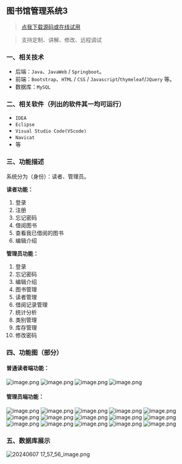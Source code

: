 ## 图书馆管理系统3

> [点我下载源码或在线试用](https://www.notmaker.com/detail/dc02a455de3a446d8f8929a4c6304285/ghbnew) 

> 支持定制、讲解、修改、远程调试

### 一、相关技术
- 后端：`Java`、`JavaWeb` / `Springboot`。
- 前端：`Bootstrap`、`HTML` / `CSS` / `Javascript`/`thymeleaf`/`JQuery` 等。
- 数据库：`MySQL`

### 二、相关软件（列出的软件其一均可运行）
- `IDEA`
- `Eclipse`
- `Visual Studio Code(VScode)`
- `Navicat`
- 等

### 三、功能描述
系统分为（身份）：读者、管理员。

**读者功能：**
1. 登录
2. 注册
3. 忘记密码
4. 借阅图书
5. 查看我已借阅的图书
6. 编辑介绍


**管理员功能：**
1. 登录
2. 忘记密码
3. 编辑介绍
4. 图书管理
5. 读者管理
6. 借阅记录管理
7. 统计分析
8. 类别管理
9. 库存管理
10. 修改密码

### 四、功能图（部分）

#### 普通读者端功能：
![image.png](https://store.ptcc9.top/notmaker/user_upload/ae6ec43fc66749518e7171ae10209a44/2024-06-07%2017:46:07_image.png)
![image.png](https://store.ptcc9.top/notmaker/user_upload/ae6ec43fc66749518e7171ae10209a44/2024-06-07%2017:47:14_image.png)
![image.png](https://store.ptcc9.top/notmaker/user_upload/ae6ec43fc66749518e7171ae10209a44/2024-06-07%2017:47:39_image.png)
![image.png](https://store.ptcc9.top/notmaker/user_upload/ae6ec43fc66749518e7171ae10209a44/2024-06-07%2017:50:18_image.png)
#### 管理员端功能：
![image.png](https://store.ptcc9.top/notmaker/user_upload/ae6ec43fc66749518e7171ae10209a44/2024-06-07%2017:51:44_image.png)
![image.png](https://store.ptcc9.top/notmaker/user_upload/ae6ec43fc66749518e7171ae10209a44/2024-06-07%2017:52:33_image.png)
![image.png](https://store.ptcc9.top/notmaker/user_upload/ae6ec43fc66749518e7171ae10209a44/2024-06-07%2017:52:58_image.png)
![image.png](https://store.ptcc9.top/notmaker/user_upload/ae6ec43fc66749518e7171ae10209a44/2024-06-07%2017:53:21_image.png)
![image.png](https://store.ptcc9.top/notmaker/user_upload/ae6ec43fc66749518e7171ae10209a44/2024-06-07%2017:54:01_image.png)
![image.png](https://store.ptcc9.top/notmaker/user_upload/ae6ec43fc66749518e7171ae10209a44/2024-06-07%2017:54:23_image.png)
![image.png](https://store.ptcc9.top/notmaker/user_upload/ae6ec43fc66749518e7171ae10209a44/2024-06-07%2017:54:33_image.png)
![image.png](https://store.ptcc9.top/notmaker/user_upload/ae6ec43fc66749518e7171ae10209a44/2024-06-07%2017:55:09_image.png)
![image.png](https://store.ptcc9.top/notmaker/user_upload/ae6ec43fc66749518e7171ae10209a44/2024-06-07%2017:55:30_image.png)
![image.png](https://store.ptcc9.top/notmaker/user_upload/ae6ec43fc66749518e7171ae10209a44/2024-06-07%2017:55:48_image.png)
![image.png](https://store.ptcc9.top/notmaker/user_upload/ae6ec43fc66749518e7171ae10209a44/2024-06-07%2017:56:22_image.png)
![image.png](https://store.ptcc9.top/notmaker/user_upload/ae6ec43fc66749518e7171ae10209a44/2024-06-07%2017:56:37_image.png)
![image.png](https://store.ptcc9.top/notmaker/user_upload/ae6ec43fc66749518e7171ae10209a44/2024-06-07%2017:56:53_image.png)
![image.png](https://store.ptcc9.top/notmaker/user_upload/ae6ec43fc66749518e7171ae10209a44/2024-06-07%2017:57:24_image.png)
![image.png](https://store.ptcc9.top/notmaker/user_upload/ae6ec43fc66749518e7171ae10209a44/2024-06-07%2017:57:37_image.png)
### 五、数据库展示
![20240607 17_57_56_image.png](https://store.ptcc9.top/notmaker/user_upload/ae6ec43fc66749518e7171ae10209a44/2024-06-07%2020:46:17_2024-06-07%2017_57_56_image.png)
